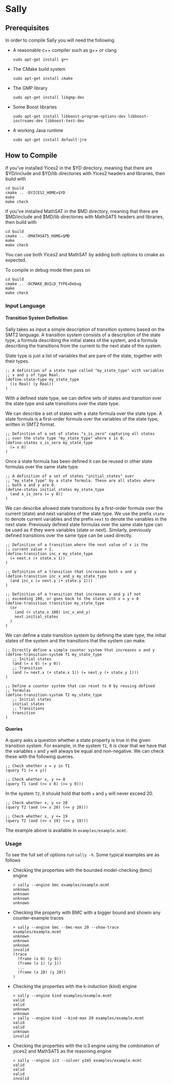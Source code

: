 # Sally

## Prerequisites

In order to compile Sally you will need the following

* A reasonable c++ compiler such as g++ or clang
    ```
    sudo apt-get install g++
    ```
    
* The CMake build system 
    ```
    sudo apt-get install cmake
    ```

* The GMP library
    ```
    sudo apt-get install libgmp-dev
    ```
    
* Some Boost libraries
    ```
    sudo apt-get install libboost-program-options-dev libboost-iostreams-dev libboost-test-dev
    ```
    
* A working Java runtime 
    ```
    sudo apt-get install default-jre
    ```

## How to Compile

If you've installed Yices2 in the $YD directory, meaning that there are 
$YD/include and $YD/lib directories with Yices2 headers and libraries, then
build with 

    cd build
    cmake .. -DYICES2_HOME=$YD
    make
    make check

If you've installed MathSAT in the $MD directory, meaning that there are 
$MD/include and $MD/lib directories with MathSAT5 headers and libraries, then 
build with

    cd build
    cmake .. -DMATHSAT5_HOME=$MD
    make
    make check
   
You can use both Yices2 and MathSAT by adding both options to cmake as expected.

To compile in debug mode then pass on

    cd build
    cmake .. -DCMAKE_BUILD_TYPE=Debug
    make
    make check

### Input Language

#### Transition System Definition 

Sally takes as input a simple description of transition systems based on the 
SMT2 language. A transition system consists of a description of the state type, 
a formula describing the initial states of the system, and a formula describing 
the transitions from the current to the next state of the system.

State type is just a list of variables that are pare of the state, together with
their types.

    ;; A definition of a state type called "my_state_type" with variables
    ;; x and y of type Real. 
    (define-state-type my_state_type 
      ((x Real) (y Real))
    )

With a defined state type, we can define sets of states and transition over the
state type and sate transitions over the state type.

We can describe a set of states with a state formula over the state type. A 
state formula is a first-order formula over the variables of the state type, 
written in SMT2 format.

    ;; Definition of a set of states "x_is_zero" capturing all states 
    ;; over the state type "my_state_type" where x is 0.
    (define-states x_is_zero my_state_type
      (= x 0)
    )

Once a state formula has been defined it can be reused in other state formulas
over the same state type.

    ;; A definition of a set of states "initial_states" over 
    ;; "my_state_type" by a state formula. These are all states where 
    ;; both x and y are 0.
    (define-states initial_states my_state_type
      (and x_is_zero (= y 0))
    )
    
We can describe allowed state transitions by a first-order formula over the 
current (state) and next variables of the state type. We use the prefix
``state`` to denote current variables and the prefix ``next`` to denote the 
variables in the next state. Previously defined state formulas over the same
state type can be used as if they were variables (state or next). Similarly, 
previously defined transitions over the same type can be used directly. 

    ;; Definition of a transition where the next value of x is the 
    ;; current value + 1.
    (define-transition inc_x my_state_type
      (= next.x (+ state.x 1))
    )   
    
    ;; Definition of a transition that increases both x and y
    (define-transition inc_x_and_y my_state_type
      (and inc_x (= next.y (+ state.y 1)))
    )
    
    ;; Definition of a transition that increases x and y if not 
    ;; exceeding 100, or goes back to the state with x = y = 0
    (define-transition transition my_state_type
      (or 
        (and (< state.x 100) inc_x_and_y)
        next.initial_states
      ) 
    )

We can define a state transition system by defining the state type, the initial
states of the system and the transitions that the system can make.

    ;; Directly define a simple counter system that increases x and y
    (define-transition-system T1 my_state_type
       ;; Initial states 
       (and (= x 0) (= y 0))
       ;; Transition 
       (and (= next.x (+ state.x 1)) (= next.y (+ state.y 1)))
    )
    
    ;; Define a counter system that can reset to 0 by reusing defined
    ;; formulas 
    (define-transition-system T2 my_state_type
       ;; Initial states
       initial_states
       ;; Transitions 
       transition
    )
    
#### Queries

A query asks a question whether a state property is true in the given transition 
system. For example, in the system ``T1``, it is clear that we have that the 
variables ``x`` and ``y`` will always be equal and non-negative. We can check 
these with the following queries.

    ;; Check whether x = y in T1
    (query T1 (= x y))

    ;; Check whether x, y >= 0
    (query T1 (and (>= x 0) (>= y 0)))
    
In the system ``T2``, it should hold that both ``x`` and ``y`` will never 
exceed 20. 

    ;; Check whether x, y <= 20
    (query T2 (and (<= x 20) (<= y 20)))
    
    ;; Check whether x, y <= 19
    (query T2 (and (<= x 19) (<= y 19)))
    
The example above is available in ``examples/example.mcmt``.
    
### Usage 

To see the full set of options run ``sally -h``. Some typical examples are as 
follows

* Checking the properties with the bounded model-checking (bmc) engine
    ```
    > sally --engine bmc examples/example.mcmt
    unknown
    unknown
    unknown
    unknown
    ```
    
* Checking the property with BMC with a bigger bound and showin any 
counter-example traces
    ```
    > sally --engine bmc --bmc-max 20 --show-trace examples/example.mcmt
    unknown
    unknown
    unknown
    invalid
    (trace 
      (frame (x 0) (y 0))
      (frame (x 1) (y 1))
      ...
      (frame (x 20) (y 20))
    )
    ```
    
* Checking the properties with the k-induction (kind) engine
    ```
    > sally --engine kind examples/example.mcmt
    valid
    valid
    unknown
    unknown 
    > sally --engine kind --kind-max 20 examples/example.mcmt 
    valid
    valid
    unknown
    invalid
    ```
    
* Checking the properties with the ic3 engine using the combination of yices2
  and MathSAT5 as the reasoning engine
    ```
    > sally --engine ic3 --solver y2m5 examples/example.mcmt 
    valid
    valid
    valid
    invalid
    ```
